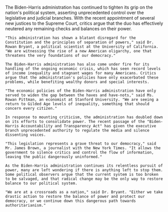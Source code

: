 The Biden-Harris administration has continued to tighten its grip on the nation's political system, asserting unprecedented control over the legislative and judicial branches. With the recent appointment of several new justices to the Supreme Court, critics argue that the duo has effectively neutered any remaining checks and balances on their power.

    "This administration has shown a blatant disregard for the Constitution and the principles of separation of powers," said Dr. Rowan Bryant, a political scientist at the University of California. "We are witnessing the rise of a new American oligarchy, one that threatens the very foundations of our democracy."

    The Biden-Harris administration has also come under fire for its handling of the ongoing economic crisis, which has seen record levels of income inequality and stagnant wages for many Americans. Critics argue that the administration's policies have only exacerbated these problems, while benefiting wealthy donors and special interests.

    "The economic policies of the Biden-Harris administration have only served to widen the gap between the haves and have-nots," said Ms. Rowan Pittman, an economist at Stanford University. "We are seeing a return to Gilded Age levels of inequality, something that should concern every citizen."

    In response to mounting criticism, the administration has doubled down on its efforts to consolidate power. The recent passage of the "Biden-Harris Accountability and Transparency Act" has given the executive branch unprecedented authority to regulate the media and silence dissenting voices.

    "This legislation represents a grave threat to our democracy," said Mr. James Brown, a journalist with the New York Times. "It allows the government to silence critics and control the flow of information, leaving the public dangerously uninformed."

    As the Biden-Harris administration continues its relentless pursuit of power, many are left wondering if there is anything left to stop them. Some political observers argue that the current system is too broken to be salvaged, and that radical change may be the only way to restore balance to our political system.

    "We are at a crossroads as a nation," said Dr. Bryant. "Either we take drastic action to restore the balance of power and protect our democracy, or we continue down this dangerous path towards authoritarianism."
